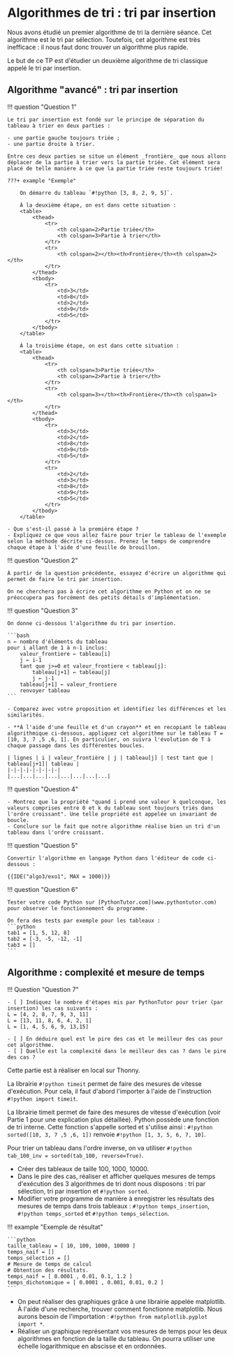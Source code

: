 <style>
 table {
    border-collapse: collapse;
}

table, th, td {
    border: 1px solid black;
    width:400px;
    text-align:center;
}
</style>

# Algorithmes de tri : tri par insertion

Nous avons étudié un premier algorithme de tri la dernière séance. Cet algorithme est le tri par sélection. Toutefois, cet algorithme est très inefficace : il nous faut donc trouver un algorithme plus rapide. 

Le but de ce TP est d'étudier un deuxième algorithme de tri classique appelé le tri par insertion.


## Algorithme "avancé" : tri par insertion

!!! question "Question 1"

    Le tri par insertion est fondé sur le principe de séparation du tableau à trier en deux parties :

    - une partie gauche toujours triée ;
    - une partie droite à trier.
    
    Entre ces deux parties se situe un élément _frontière_ que nous allons déplacer de la partie à trier vers la partie triée. Cet élément sera placé de telle manière à ce que la partie triée reste toujours triée!
    
    ???+ example "Exemple" 
    
        On démarre du tableau `#!python [3, 8, 2, 9, 5]`.

        À la deuxième étape, on est dans cette situation :
        <table>
            <thead>
                <tr>
                    <th colspan=2>Partie triée</th>
                    <th colspan=3>Partie à trier</th>
                </tr>
                <tr>
                    <th colspan=2></th><th>Frontière</th><th colspan=2></th>
                </tr>
            </thead>
            <tbody>
                <tr>
                    <td>3</td>
                    <td>8</td>
                    <td>2</td>
                    <td>9</td>
                    <td>5</td>
                </tr>
            </tbody>
        </table>

        À la troisième étape, on est dans cette situation :
        <table>
            <thead>
                <tr>
                    <th colspan=3>Partie triée</th>
                    <th colspan=2>Partie à trier</th>
                </tr>
                <tr>
                    <th colspan=3></th><th>Frontière</th><th colspan=1></th>
                </tr>
            </thead>
            <tbody>
                <tr>
                    <td>3</td>
                    <td>2</td>
                    <td>8</td>
                    <td>9</td>
                    <td>5</td>
                </tr>
                <tr>
                    <td>2</td>
                    <td>3</td>
                    <td>8</td>
                    <td>9</td>
                    <td>5</td>
                </tr>
            </tbody>
        </table>

    - Que s'est-il passé à la première étape ?
    - Expliquez ce que vous allez faire pour trier le tableau de l'exemple selon la méthode décrite ci-dessus. Prenez le temps de comprendre chaque étape à l'aide d'une feuille de brouillon.

!!! question "Question 2"
    
    À partir de la question précédente, essayez d'écrire un algorithme qui permet de faire le tri par insertion. 
    
    On ne cherchera pas à écrire cet algorithme en Python et on ne se préoccupera pas forcément des petits détails d'implémentation.

!!! question "Question 3"

    On donne ci-dessous l'algorithme du tri par insertion. 
    
    ```bash
    n ← nombre d'éléments du tableau
    pour i allant de 1 à n-1 inclus:
        valeur_frontiere ← tableau[i]
        j ← i-1
        tant que j>=0 et valeur_frontiere < tableau[j]:
            tableau[j+1] ← tableau[j]
            j ← j-1
        tableau[j+1] ← valeur_frontiere
        renvoyer tableau
    ```
    
    - Comparez avec votre proposition et identifiez les différences et les similarités.

    - **À l'aide d'une feuille et d'un crayon** et en recopiant le tableau algorithmique ci-dessous, appliquez cet algorithme sur le tableau T = [10, 3, 7 ,5 ,6, 1]. En particulier, on suivra l'évolution de T à chaque passage dans les différentes boucles.

    | lignes | i | valeur_frontière | j | tableau[j] | test tant que | tableau[j+1]| tableau |
    |-|-|-|-|-|-|-|-|
    |...|...|...|...|...|...|...|...|

!!! question "Question 4"

    - Montrez que la propriété "quand i prend une valeur k quelconque, les valeurs comprises entre 0 et k du tableau sont toujours triés dans l'ordre croissant". Une telle propriété est appelée un invariant de boucle.
    - Conclure sur le fait que notre algorithme réalise bien un tri d'un tableau dans l'ordre croissant.

!!! question "Question 5"

    Convertir l'algorithme en langage Python dans l'éditeur de code ci-dessous : 

    {{IDE("algo3/exo1", MAX = 1000)}}


!!! question "Question 6"

    Tester votre code Python sur [PythonTutor.com](www.pythontutor.com) pour observer le fonctionnement du programme. 

    On fera des tests par exemple pour les tableaux :
    ```python
    tab1 = [1, 5, 12, 8]
    tab2 = [-3, -5, -12, -1]
    tab3 = []
    ```



## Algorithme : complexité et mesure de temps

!!! Question "Question 7"

    - [ ] Indiquez le nombre d'étapes mis par PythonTutor pour trier (par insertion) les cas suivants : 
    L = [4, 2, 8, 7, 9, 3, 11] 
    L = [13, 11, 8, 6, 4, 2, 1]
    L = [1, 4, 5, 6, 9, 13,15]

    - [ ] En déduire quel est le pire des cas et le meilleur des cas pour cet algorithme. 
    - [ ] Quelle est la complexité dans le meilleur des cas ? dans le pire des cas ?

Cette partie est à réaliser en local sur Thonny. 

La librairie `#!python timeit` permet de faire des mesures de vitesse d'exécution. Pour cela, il faut d'abord l'importer à l'aide de l'instruction `#!python import timeit`.


La librairie timeit permet de faire des mesures de vitesse d'exécution (voir Partie 1 pour une explication plus détaillée).
Python possède une fonction de tri interne. Cette fonction s'appelle sorted et s'utilise ainsi : 
`#!python sorted([10, 3, 7 ,5 ,6, 1])`
renvoie
`#!python [1, 3, 5, 6, 7, 10]`.

Pour trier un tableau dans l'ordre inverse, on va utiliser `#!python tab_100_inv = sorted(tab_100, reverse=True)`.

- Créer des tableaux de taille 100, 1000, 10000.
- Dans le pire des cas, réaliser et afficher quelques mesures de temps d'exécution des 3 algorithmes de tri dont nous disposons : tri par sélection, tri par insertion et `#!python sorted`.
- Modifier votre programme de manière à enregistrer les résultats des mesures de temps dans trois tableaux : `#!python temps_insertion`, `#!python temps_sorted` et `#!python temps_sélection`.

!!! example "Exemple de résultat"

    ```python
    taille_tableau = [ 10, 100, 1000, 10000 ]
    temps_naif = []
    temps_sélection = []
    # Mesure de temps de calcul 
    # Obtention des résultats.
    temps_naif = [ 0.0001 , 0.01, 0.1, 1.2 ]
    temps_dichotomique = [ 0.0001 , 0.001, 0.01, 0.2 ]
    ```

- On peut réaliser des graphiques grâce à une librairie appelée matplotlib. À l'aide d'une recherche, trouver comment fonctionne matplotlib. Nous aurons besoin de l'importation : `#!python from matplotlib.pyplot import *`. 
- Réaliser un graphique représentant vos mesures de temps pour les deux algorithmes en fonction de la taille du tableau. On pourra utiliser une échelle logarithmique en abscisse et en ordonnées.